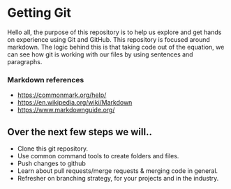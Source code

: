 # Getting Git 

Hello all, the purpose of this repository is to help us explore and get hands on experience using Git and GitHub. This repository is focused around markdown. The logic behind this is that taking code out of the equation, we can see how git is working with our files by using sentences and paragraphs. 

### Markdown references 
* https://commonmark.org/help/
* https://en.wikipedia.org/wiki/Markdown
* https://www.markdownguide.org/


## Over the next few steps we will..
* Clone this git repository.
* Use common command tools to create folders and files.
* Push changes to github 
* Learn about pull requests/merge requests & merging code in general. 
* Refresher on branching strategy, for your projects and in the industry. 




